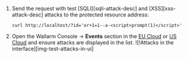 1. Send the request with test [SQLI][sqli-attack-desc] and [XSS][xss-attack-desc] attacks to the protected resource address:

    ```
    curl http://localhost/?id='or+1=1--a-<script>prompt(1)</script>'
    ```
2. Open the Wallarm Console → **Events** section in the [EU Cloud](https://my.wallarm.com/search) or [US Cloud](https://us1.my.wallarm.com/search) and ensure attacks are displayed in the list.
    ![!Attacks in the interface][img-test-attacks-in-ui]

